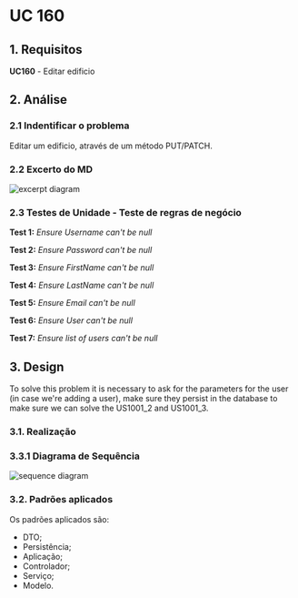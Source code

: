 # UC 160

## 1. Requisitos

**UC160** -  Editar edificio


## 2. Análise

### 2.1 Indentificar o problema
Editar um edificio, através de um método PUT/PATCH.


### 2.2 Excerto do MD
![excerpt diagram](domain_excerpt_160.svg "domain_excerpt_160.svg")

### 2.3 Testes de Unidade - Teste de regras de negócio

**Test 1:** *Ensure Username can't be null*

**Test 2:** *Ensure Password can't be null*

**Test 3:** *Ensure FirstName can't be null*

**Test 4:** *Ensure LastName can't be null*

**Test 5:** *Ensure Email can't be null*

**Test 6:** *Ensure User can't be null*

**Test 7:** *Ensure list of users can't be null*



## 3. Design

To solve this problem it is necessary to ask for the parameters for the user (in case we're adding a user), make sure 
they persist in the database to make sure we can solve the US1001_2 and US1001_3.

### 3.1. Realização

### 3.3.1 Diagrama de Sequência

![sequence diagram](uc160/sequence_diagram.svg "sequence_diagram")


### 3.2. Padrões aplicados
Os padrões aplicados são:
- DTO;
- Persistência;
- Aplicação;
- Controlador;
- Serviço;
- Modelo.